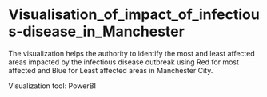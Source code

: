 # Visualisation_of_impact_of_infectious-disease_in_Manchester
The visualization helps the authority to identify the most and least affected areas impacted by the infectious disease outbreak using Red for most affected and Blue for Least affected areas in Manchester City.

Visualization tool: PowerBI
